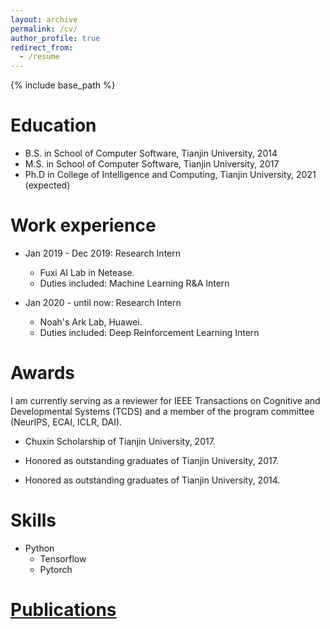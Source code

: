 ```yaml
---
layout: archive
permalink: /cv/
author_profile: true
redirect_from:
  - /resume
---
```


{% include base_path %}

Education
======
* B.S. in School of Computer Software, Tianjin University, 2014
* M.S. in School of Computer Software, Tianjin University, 2017
* Ph.D in College of Intelligence and Computing, Tianjin University, 2021 (expected)

Work experience
======
* Jan 2019 - Dec 2019: Research Intern
  * Fuxi AI Lab in Netease.
  * Duties included: Machine Learning R&A Intern

* Jan 2020 - until now: Research Intern
  * Noah's Ark Lab, Huawei.
  * Duties included: Deep Reinforcement Learning Intern

Awards
======  
I am currently serving as a reviewer for IEEE Transactions on Cognitive and Developmental Systems (TCDS) and a member of the program committee (NeurIPS, ECAI, ICLR, DAI).

* Chuxin Scholarship of Tianjin University, 2017.

* Honored as outstanding graduates of Tianjin University, 2017.

* Honored as outstanding graduates of Tianjin University, 2014.

Skills
======
* Python
  * Tensorflow
  * Pytorch

<a href="https://tianpeiyang.github.io/publications/">Publications</a>
======
  
 
